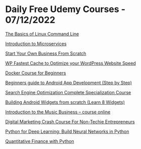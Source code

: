 # Daily Free Udemy Courses - 07/12/2022

[The Basics of Linux Command Line](https://www.udemy.com/course/the-basics-of-linux-command-line/?couponCode=1B0C91DD74EC9356C427)
[Introduction to Microservices](https://www.udemy.com/course/introduction-to-microservices-edyoda/?couponCode=FREEDEC105)
[Start Your Own Business From Scratch](https://www.udemy.com/course/start-your-own-business-from-scratch/?couponCode=DF726FA1939EEBCC396D)
[WP Fastest Cache to Optimize your WordPress Website Speed](https://www.udemy.com/course/wp-fastest-cache-to-optimize-your-wordpress-website-speed-course/?couponCode=B2C744D4BE4E1D3D5156)
[Docker Course for Beginners](https://www.udemy.com/course/docker-container-course-for-beginners/?couponCode=FREEDEC107)
[Beginners guide to Android App Development (Step by Step)](https://www.udemy.com/course/a-beginners-guide-to-android-app-development/?couponCode=FREEDEC109)
[Search Engine Optimization Complete Specialization Course](https://www.udemy.com/course/search-engine-optimization-complete-specialization-course/?couponCode=FREESEOCOUPON)
[Building Android Widgets from scratch (Learn 8 Widgets)](https://www.udemy.com/course/learn-to-build-8-android-widgets-in-2-hours/?couponCode=FREEDEC108)
[Introduction to the Music Business – course online](https://www.udemy.com/course/introduction-to-the-music-business-course-online/?couponCode=A9E582F63891086C3659)
[Digital Marketing Crash Course For Non-Techie Entrepreneurs](https://www.udemy.com/course/digital-marketing-crash-course-for-non-techie-entrepreneurs/?couponCode=08EFECDE96C32E445B4A)
[Python for Deep Learning: Build Neural Networks in Python](https://www.udemy.com/course/deep-learning-basics-with-python/?couponCode=07192B1C91A41C0B005E)
[Quantitative Finance with Python](https://www.udemy.com/course/quantitative-finance-with-python/?couponCode=C0B09CF2FA88506A18E2)

